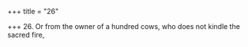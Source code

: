 +++
title = "26"

+++
26. Or from the owner of a hundred cows, who does not kindle the sacred fire,
